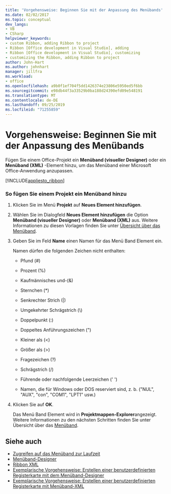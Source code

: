 ```yaml
---
title: 'Vorgehensweise: Beginnen Sie mit der Anpassung des Menübands'
ms.date: 02/02/2017
ms.topic: conceptual
dev_langs:
- VB
- CSharp
helpviewer_keywords:
- custom Ribbon, adding Ribbon to project
- Ribbon [Office development in Visual Studio], adding
- Ribbon [Office development in Visual Studio], customizing
- customizing the Ribbon, adding Ribbon to project
author: John-Hart
ms.author: johnhart
manager: jillfra
ms.workload:
- office
ms.openlocfilehash: a9b0f1ef704f5dd1426374e23806e5950ed5f6bb
ms.sourcegitcommit: e98db44f3a33529b0ba188d24390efd09e548191
ms.translationtype: MT
ms.contentlocale: de-DE
ms.lasthandoff: 09/25/2019
ms.locfileid: "71255859"
---
```

# <a name="how-to-get-started-customizing-the-ribbon"></a>Vorgehensweise: Beginnen Sie mit der Anpassung des Menübands
  Fügen Sie einem Office-Projekt ein **Menüband (visueller Designer)** oder ein **Menüband (XML)** -Element hinzu, um das Menüband einer Microsoft Office-Anwendung anzupassen.

 [!INCLUDE[appliesto_ribbon](../vsto/includes/appliesto-ribbon-md.md)]

### <a name="to-add-a-ribbon-to-a-project"></a>So fügen Sie einem Projekt ein Menüband hinzu

1. Klicken Sie im Menü **Projekt** auf **Neues Element hinzufügen**.

2. Wählen Sie im Dialogfeld **Neues Element hinzufügen** die Option **Menüband (visueller Designer)** oder **Menüband (XML)** aus. Weitere Informationen zu diesen Vorlagen finden Sie unter [Übersicht über das Menüband](../vsto/ribbon-overview.md).

3. Geben Sie im Feld **Name** einen Namen für das Menü Band Element ein.

    Namen dürfen die folgenden Zeichen nicht enthalten:

   - Pfund (#)

   - Prozent (%)

   - Kaufmännisches und-(&)

   - Sternchen (*)

   - Senkrechter Strich (|)

   - Umgekehrter Schrägstrich (\\)

   - Doppelpunkt (:)

   - Doppeltes Anführungszeichen (")

   - Kleiner als (\<)

   - Größer als (>)

   - Fragezeichen (?)

   - Schrägstrich (/)

   - Führende oder nachfolgende Leerzeichen (' ')

   - Namen, die für Windows oder DOS reserviert sind, z. b. ("NUL", "AUX", "con", "COM1", "LPT1" usw.)

4. Klicken Sie auf **OK**.

   Das Menü Band Element wird in **Projektmappen-Explorer**angezeigt. Weitere Informationen zu den nächsten Schritten finden Sie unter Übersicht über das [Menüband](../vsto/ribbon-overview.md).

## <a name="see-also"></a>Siehe auch
- [Zugreifen auf das Menüband zur Laufzeit](../vsto/accessing-the-ribbon-at-run-time.md)
- [Menüband-Designer](../vsto/ribbon-designer.md)
- [Ribbon XML](../vsto/ribbon-xml.md)
- [Exemplarische Vorgehensweise: Erstellen einer benutzerdefinierten Registerkarte mit dem Menüband-Designer](../vsto/walkthrough-creating-a-custom-tab-by-using-the-ribbon-designer.md)
- [Exemplarische Vorgehensweise: Erstellen einer benutzerdefinierten Registerkarte mit Menüband-XML](../vsto/walkthrough-creating-a-custom-tab-by-using-ribbon-xml.md)
